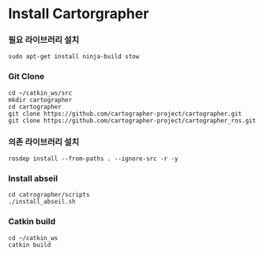 # Install Cartorgrapher

### 필요 라이브러리 설치
```
sudo apt-get install ninja-build stow
```


### Git Clone
```
cd ~/catkin_ws/src
mkdir cartographer
cd cartographer
git clone https://github.com/cartographer-project/cartographer.git
git clone https://github.com/cartographer-project/cartographer_ros.git
```


### 의존 라이브러리 설치
```
rosdep install --from-paths . --ignore-src -r -y
```

### Install abseil
```
cd catrographer/scripts
./install_abseil.sh
```

### Catkin build
```
cd ~/catkin_ws
catkin build
```
